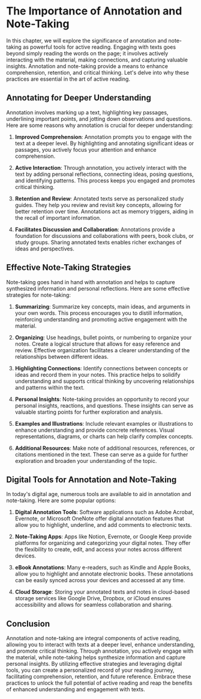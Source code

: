 The Importance of Annotation and Note-Taking
=====================================================

In this chapter, we will explore the significance of annotation and note-taking as powerful tools for active reading. Engaging with texts goes beyond simply reading the words on the page; it involves actively interacting with the material, making connections, and capturing valuable insights. Annotation and note-taking provide a means to enhance comprehension, retention, and critical thinking. Let's delve into why these practices are essential in the art of active reading.

Annotating for Deeper Understanding
-----------------------------------

Annotation involves marking up a text, highlighting key passages, underlining important points, and jotting down observations and questions. Here are some reasons why annotation is crucial for deeper understanding:

1. **Improved Comprehension**: Annotation prompts you to engage with the text at a deeper level. By highlighting and annotating significant ideas or passages, you actively focus your attention and enhance comprehension.

2. **Active Interaction**: Through annotation, you actively interact with the text by adding personal reflections, connecting ideas, posing questions, and identifying patterns. This process keeps you engaged and promotes critical thinking.

3. **Retention and Review**: Annotated texts serve as personalized study guides. They help you review and revisit key concepts, allowing for better retention over time. Annotations act as memory triggers, aiding in the recall of important information.

4. **Facilitates Discussion and Collaboration**: Annotations provide a foundation for discussions and collaborations with peers, book clubs, or study groups. Sharing annotated texts enables richer exchanges of ideas and perspectives.

Effective Note-Taking Strategies
--------------------------------

Note-taking goes hand in hand with annotation and helps to capture synthesized information and personal reflections. Here are some effective strategies for note-taking:

1. **Summarizing**: Summarize key concepts, main ideas, and arguments in your own words. This process encourages you to distill information, reinforcing understanding and promoting active engagement with the material.

2. **Organizing**: Use headings, bullet points, or numbering to organize your notes. Create a logical structure that allows for easy reference and review. Effective organization facilitates a clearer understanding of the relationships between different ideas.

3. **Highlighting Connections**: Identify connections between concepts or ideas and record them in your notes. This practice helps to solidify understanding and supports critical thinking by uncovering relationships and patterns within the text.

4. **Personal Insights**: Note-taking provides an opportunity to record your personal insights, reactions, and questions. These insights can serve as valuable starting points for further exploration and analysis.

5. **Examples and Illustrations**: Include relevant examples or illustrations to enhance understanding and provide concrete references. Visual representations, diagrams, or charts can help clarify complex concepts.

6. **Additional Resources**: Make note of additional resources, references, or citations mentioned in the text. These can serve as a guide for further exploration and broaden your understanding of the topic.

Digital Tools for Annotation and Note-Taking
--------------------------------------------

In today's digital age, numerous tools are available to aid in annotation and note-taking. Here are some popular options:

1. **Digital Annotation Tools**: Software applications such as Adobe Acrobat, Evernote, or Microsoft OneNote offer digital annotation features that allow you to highlight, underline, and add comments to electronic texts.

2. **Note-Taking Apps**: Apps like Notion, Evernote, or Google Keep provide platforms for organizing and categorizing your digital notes. They offer the flexibility to create, edit, and access your notes across different devices.

3. **eBook Annotations**: Many e-readers, such as Kindle and Apple Books, allow you to highlight and annotate electronic books. These annotations can be easily synced across your devices and accessed at any time.

4. **Cloud Storage**: Storing your annotated texts and notes in cloud-based storage services like Google Drive, Dropbox, or iCloud ensures accessibility and allows for seamless collaboration and sharing.

Conclusion
----------

Annotation and note-taking are integral components of active reading, allowing you to interact with texts at a deeper level, enhance understanding, and promote critical thinking. Through annotation, you actively engage with the material, while note-taking helps synthesize information and capture personal insights. By utilizing effective strategies and leveraging digital tools, you can create a personalized record of your reading journey, facilitating comprehension, retention, and future reference. Embrace these practices to unlock the full potential of active reading and reap the benefits of enhanced understanding and engagement with texts.
